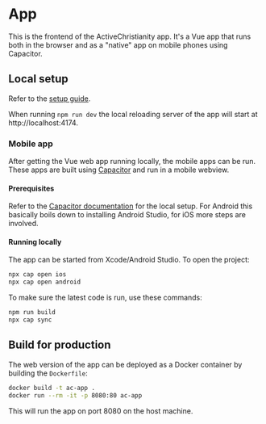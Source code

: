 # App

This is the frontend of the ActiveChristianity app. It's a Vue app that runs both in the browser and as a "native" app on mobile phones using Capacitor.

## Local setup

Refer to the [setup guide](../docs/setup-vue-app.md).

When running `npm run dev` the local reloading server of the app will start at http://localhost:4174.

### Mobile app

After getting the Vue web app running locally, the mobile apps can be run. These apps are built using [Capacitor](https://capacitorjs.com/) and run in a mobile webview.

#### Prerequisites

Refer to the [Capacitor documentation](https://capacitorjs.com/docs/getting-started/environment-setup) for the local setup. For Android this basically boils down to installing Android Studio, for iOS more steps are involved.

#### Running locally

The app can be started from Xcode/Android Studio. To open the project:

```sh
npx cap open ios
npx cap open android
```

To make sure the latest code is run, use these commands:

```sh
npm run build
npx cap sync
```

## Build for production

The web version of the app can be deployed as a Docker container by building the `Dockerfile`:

```sh
docker build -t ac-app .
docker run --rm -it -p 8080:80 ac-app
```

This will run the app on port 8080 on the host machine.
